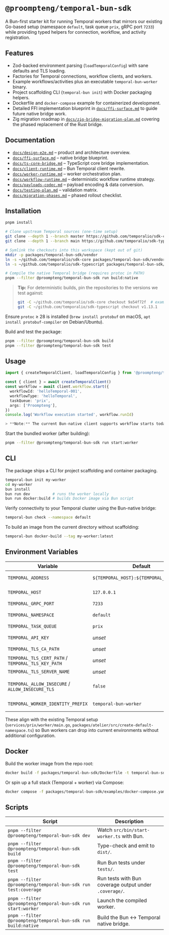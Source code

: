 # `@proompteng/temporal-bun-sdk`

A Bun-first starter kit for running Temporal workers that mirrors our existing Go-based setup (namespace `default`, task queue `prix`, gRPC port `7233`) while providing typed helpers for connection, workflow, and activity registration.

## Features
- Zod-backed environment parsing (`loadTemporalConfig`) with sane defaults and TLS loading.
- Factories for Temporal connections, workflow clients, and workers.
- Example workflows/activities plus an executable `temporal-bun-worker` binary.
- Project scaffolding CLI (`temporal-bun init`) with Docker packaging helpers.
- Dockerfile and `docker-compose` example for containerized development.
- Detailed FFI implementation blueprint in [`docs/ffi-surface.md`](./docs/ffi-surface.md) to guide future native bridge work.
- Zig migration roadmap in [`docs/zig-bridge-migration-plan.md`](./docs/zig-bridge-migration-plan.md) covering the phased replacement of the Rust bridge.

## Documentation

- [`docs/design-e2e.md`](./docs/design-e2e.md) – product and architecture overview.
- [`docs/ffi-surface.md`](./docs/ffi-surface.md) – native bridge blueprint.
- [`docs/ts-core-bridge.md`](./docs/ts-core-bridge.md) – TypeScript core bridge implementation.
- [`docs/client-runtime.md`](./docs/client-runtime.md) – Bun Temporal client rewrite.
- [`docs/worker-runtime.md`](./docs/worker-runtime.md) – worker orchestration plan.
- [`docs/workflow-runtime.md`](./docs/workflow-runtime.md) – deterministic workflow runtime strategy.
- [`docs/payloads-codec.md`](./docs/payloads-codec.md) – payload encoding & data conversion.
- [`docs/testing-plan.md`](./docs/testing-plan.md) – validation matrix.
- [`docs/migration-phases.md`](./docs/migration-phases.md) – phased rollout checklist.

## Installation

```bash
pnpm install

# Clone upstream Temporal sources (one-time setup)
git clone --depth 1 --branch master https://github.com/temporalio/sdk-core.git ~/github.com/temporalio/sdk-core
git clone --depth 1 --branch main https://github.com/temporalio/sdk-typescript.git ~/github.com/temporalio/sdk-typescript

# Symlink the checkouts into this workspace (kept out of git)
mkdir -p packages/temporal-bun-sdk/vendor
ln -s ~/github.com/temporalio/sdk-core packages/temporal-bun-sdk/vendor/sdk-core
ln -s ~/github.com/temporalio/sdk-typescript packages/temporal-bun-sdk/vendor/sdk-typescript

# Compile the native Temporal bridge (requires protoc in PATH)
pnpm --filter @proompteng/temporal-bun-sdk run build:native
```

> **Tip:** For deterministic builds, pin the repositories to the versions we test against:
> ```bash
> git -C ~/github.com/temporalio/sdk-core checkout 9a54f72f  # example commit
> git -C ~/github.com/temporalio/sdk-typescript checkout v1.13.1
> ```

Ensure `protoc` ≥ 28 is installed (`brew install protobuf` on macOS, `apt install protobuf-compiler` on Debian/Ubuntu).

Build and test the package:

```bash
pnpm --filter @proompteng/temporal-bun-sdk build
pnpm --filter @proompteng/temporal-bun-sdk test
```

## Usage

```ts
import { createTemporalClient, loadTemporalConfig } from '@proompteng/temporal-bun-sdk'

const { client } = await createTemporalClient()
const workflow = await client.workflow.start({
  workflowId: 'helloTemporal-001',
  workflowType: 'helloTemporal',
  taskQueue: 'prix',
  args: ['Proompteng'],
})
console.log('Workflow execution started', workflow.runId)

> **Note:** The current Bun-native client supports workflow starts today. Signal, query, and termination APIs are under active development.
```

Start the bundled worker (after building):

```bash
pnpm --filter @proompteng/temporal-bun-sdk run start:worker
```

## CLI

The package ships a CLI for project scaffolding and container packaging.

```bash
temporal-bun init my-worker
cd my-worker
bun install
bun run dev          # runs the worker locally
bun run docker:build # builds Docker image via Bun script
```

Verify connectivity to your Temporal cluster using the Bun-native bridge:

```bash
temporal-bun check --namespace default
```

To build an image from the current directory without scaffolding:

```bash
temporal-bun docker-build --tag my-worker:latest
```

## Environment Variables

| Variable | Default | Description |
|----------|---------|-------------|
| `TEMPORAL_ADDRESS` | `${TEMPORAL_HOST}:${TEMPORAL_GRPC_PORT}` | Direct address override (e.g. `temporal.example.com:7233`). |
| `TEMPORAL_HOST` | `127.0.0.1` | Hostname used when `TEMPORAL_ADDRESS` is unset. |
| `TEMPORAL_GRPC_PORT` | `7233` | Temporal gRPC port. |
| `TEMPORAL_NAMESPACE` | `default` | Namespace passed to the workflow client. |
| `TEMPORAL_TASK_QUEUE` | `prix` | Worker task queue. |
| `TEMPORAL_API_KEY` | _unset_ | Injected into connection metadata for Cloud/API auth. |
| `TEMPORAL_TLS_CA_PATH` | _unset_ | Path to trusted CA bundle. |
| `TEMPORAL_TLS_CERT_PATH` / `TEMPORAL_TLS_KEY_PATH` | _unset_ | Paths to mTLS client certificate & key (require both). |
| `TEMPORAL_TLS_SERVER_NAME` | _unset_ | Overrides TLS server name. |
| `TEMPORAL_ALLOW_INSECURE` / `ALLOW_INSECURE_TLS` | `false` | Accepts `1/true/on` to disable TLS verification (sets `NODE_TLS_REJECT_UNAUTHORIZED=0`). |
| `TEMPORAL_WORKER_IDENTITY_PREFIX` | `temporal-bun-worker` | Worker identity prefix (appends host + PID). |

These align with the existing Temporal setup (`services/prix/worker/main.go`, `packages/atelier/src/create-default-namespace.ts`) so Bun workers can drop into current environments without additional configuration.

## Docker

Build the worker image from the repo root:

```bash
docker build -f packages/temporal-bun-sdk/Dockerfile -t temporal-bun-sdk:dev .
```

Or spin up a full stack (Temporal + worker) via Compose:

```bash
docker compose -f packages/temporal-bun-sdk/examples/docker-compose.yaml up --build
```

## Scripts

| Script | Description |
|--------|-------------|
| `pnpm --filter @proompteng/temporal-bun-sdk dev` | Watch `src/bin/start-worker.ts` with Bun. |
| `pnpm --filter @proompteng/temporal-bun-sdk build` | Type-check and emit to `dist/`. |
| `pnpm --filter @proompteng/temporal-bun-sdk test` | Run Bun tests under `tests/`. |
| `pnpm --filter @proompteng/temporal-bun-sdk run test:coverage` | Run tests with Bun coverage output under `.coverage/`. |
| `pnpm --filter @proompteng/temporal-bun-sdk run start:worker` | Launch the compiled worker. |
| `pnpm --filter @proompteng/temporal-bun-sdk run build:native` | Build the Bun ↔ Temporal native bridge. |
